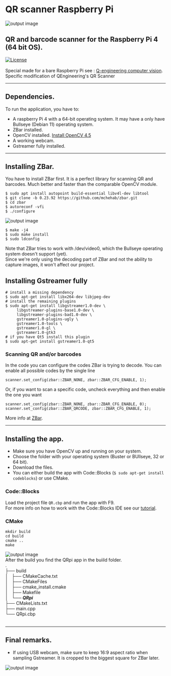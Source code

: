# QR scanner Raspberry Pi
![output image]( https://qengineering.eu/images/QR.webp )
## QR and barcode scanner for the Raspberry Pi 4 (64 bit OS). <br/>
[![License](https://img.shields.io/badge/License-BSD%203--Clause-blue.svg)](https://opensource.org/licenses/BSD-3-Clause)<br/><br/>
Special made for a bare Raspberry Pi see : [Q-engineering computer vision](https://qengineering.eu/computer-vision-with-raspberry-pi-and-alternatives.html).
Specific modification of QEngineering's QR Scanner

------------

## Dependencies.
To run the application, you have to:
- A raspberry Pi 4 with a 64-bit operating system. It may have a only have Bullseye (Debian 11) operating system. <br/>
- ZBar installed.
- OpenCV installed. [Install OpenCV 4.5](https://qengineering.eu/install-opencv-4.5-on-raspberry-64-os.html) <br/>
- A working webcam.
- Gstreamer fully installed.

------------

## Installing ZBar.
You have to install ZBar first. It is a perfect library for scanning QR and barcodes. Much better and faster than the comparable OpenCV module. 
```
$ sudo apt install autopoint build-essential libv4l-dev libtool
$ git clone -b 0.23.92 https://github.com/mchehab/zbar.git
$ cd zbar
$ autoreconf -vfi
$ ./configure
```
![output image]( https://qengineering.eu/images/QR_build.webp )
```
$ make -j4
$ sudo make install
$ sudo ldconfig
```
Note that ZBar tries to work with /dev/video0, which the Bullseye operating system doesn't support (yet).<br/>
Since we're only using the decoding part of ZBar and not the ability to capture images, it won't affect our project.<br/>

## Installing Gstreamer fully
```
# install a missing dependency
$ sudo apt-get install libx264-dev libjpeg-dev
# install the remaining plugins
$ sudo apt-get install libgstreamer1.0-dev \
     libgstreamer-plugins-base1.0-dev \
     libgstreamer-plugins-bad1.0-dev \
     gstreamer1.0-plugins-ugly \
     gstreamer1.0-tools \
     gstreamer1.0-gl \
     gstreamer1.0-gtk3
# if you have Qt5 install this plugin
$ sudo apt-get install gstreamer1.0-qt5
```

### Scanning QR and/or barcodes
In the code you can configure the codes ZBar is trying to decode.
You can enable all possible codes by the single line
```
scanner.set_config(zbar::ZBAR_NONE, zbar::ZBAR_CFG_ENABLE, 1);
```
Or, if you want to scan a specific code, uncheck everything and then enable the one you want 
```
scanner.set_config(zbar::ZBAR_NONE, zbar::ZBAR_CFG_ENABLE, 0);
scanner.set_config(zbar::ZBAR_QRCODE, zbar::ZBAR_CFG_ENABLE, 1);
```
More info at [ZBar](http://zbar.sourceforge.net/api/zbar_8h.html#f7818ad6458f9f40362eecda97acdcb0).

------------

## Installing the app.

- Make sure you have OpenCV up and running on your system.<br/>
- Choose the folder with your operating system (Buster or BUllseye, 32 or 64 bit).<br/>
- Download the files.<br/>
- You can either build the app with Code::Blocks (`$ sudo apt-get install codeblocks`) or use CMake.<br/>
### Code::Blocks
Load the project file `QR.cbp` and run the app with F9.<br/>
For more info on how to work with the Code::Blocks IDE see our [tutorial](https://qengineering.eu/opencv-c-examples-on-raspberry-pi.html).<br/>
### CMake
```
mkdir build
cd build
cmake ..
make
```
![output image]( https://qengineering.eu/images/QRpi_CMake.png )<br/>
After the build you find the QRpi app in the buiild folder.<br/>
.<br/>
├── build<br/>
│   ├── CMakeCache.txt<br/>
│   ├── CMakeFiles<br/>
│   ├── cmake_install.cmake<br/>
│   ├── Makefile<br/>
│   └── **_QRpi_**<br/>
├── CMakeLists.txt<br/>
├── main.cpp<br/>
└── QRpi.cbp<br/><br/>

------------

## Final remarks.

- If using USB webcam, make sure to keep 16:9 aspect ratio when sampling Gstreamer. It is cropped to the biggest square for ZBar later.

![output image]( https://qengineering.eu/images/QRsucces.png )


